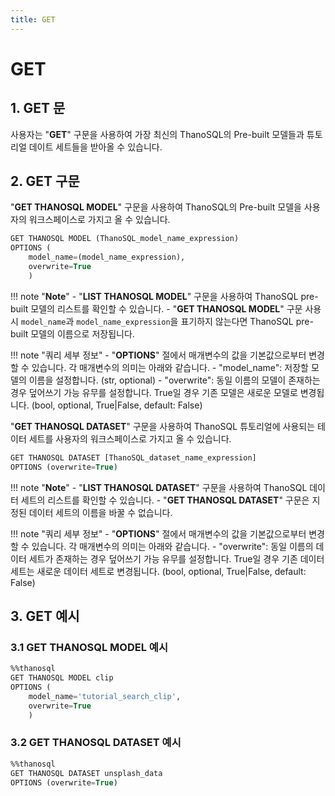 ```yaml
---
title: GET
---
```


# __GET__

## __1. GET 문__

사용자는 "__GET__" 구문을 사용하여 가장 최신의 ThanoSQL의 Pre-built 모델들과 튜토리얼 데이트 세트들을 받아올 수 있습니다.

## __2. GET 구문__

"__GET THANOSQL MODEL__" 구문을 사용하여 ThanoSQL의 Pre-built 모델을 사용자의 워크스페이스로 가지고 올 수 있습니다.

```sql
GET THANOSQL MODEL (ThanoSQL_model_name_expression) 
OPTIONS (
    model_name=(model_name_expression),
    overwrite=True
    )
```

!!! note "__Note__"
    - "__LIST THANOSQL MODEL__" 구문을 사용하여 ThanoSQL pre-built 모델의 리스트를 확인할 수 있습니다.
    - "__GET THANOSQL MODEL__" 구문 사용 시 `model_name`과 `model_name_expression`을 표기하지 않는다면 ThanoSQL pre-built 모델의 이름으로 저장됩니다.

!!! note "쿼리 세부 정보"
    - "__OPTIONS__" 절에서 매개변수의 값을 기본값으로부터 변경할 수 있습니다. 각 매개변수의 의미는 아래와 같습니다.
        - "model_name": 저장할 모델의 이름을 설정합니다. (str, optional)
        - "overwrite": 동일 이름의 모델이 존재하는 경우 덮어쓰기 가능 유무를 설정합니다. True일 경우 기존 모델은 새로운 모델로 변경됩니다. (bool, optional, True|False, default: False)

"__GET THANOSQL DATASET__" 구문을 사용하여 ThanoSQL 튜토리얼에 사용되는 테이터 세트를 사용자의 워크스페이스로 가지고 올 수 있습니다.

```sql
GET THANOSQL DATASET [ThanoSQL_dataset_name_expression]
OPTIONS (overwrite=True)
```

!!! note "__Note__"
    - "__LIST THANOSQL DATASET__" 구문을 사용하여 ThanoSQL 데이터 세트의 리스트를 확인할 수 있습니다.
    - "__GET THANOSQL DATASET__" 구문은 지정된 데이터 세트의 이름을 바꿀 수 없습니다.

!!! note "쿼리 세부 정보"
    - "__OPTIONS__" 절에서 매개변수의 값을 기본값으로부터 변경할 수 있습니다. 각 매개변수의 의미는 아래와 같습니다.
        - "overwrite": 동일 이름의 데이터 세트가 존재하는 경우 덮어쓰기 가능 유무를 설정합니다. True일 경우 기존 데이터 세트는 새로운 데이터 세트로 변경됩니다. (bool, optional, True|False, default: False)

## __3. GET 예시__

### __3.1 GET THANOSQL MODEL 예시__

```sql
%%thanosql
GET THANOSQL MODEL clip
OPTIONS (
    model_name='tutorial_search_clip',
    overwrite=True
    )
```

### __3.2 GET THANOSQL DATASET 예시__

```sql
%%thanosql
GET THANOSQL DATASET unsplash_data
OPTIONS (overwrite=True)
```